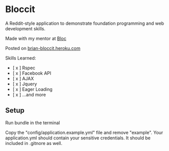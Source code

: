 # Bloccit

A Reddit-style application to demonstrate foundation programming and web development skills.

Made with my mentor at [Bloc](https://www.bloc.io/?ref_token=NjcwMzUz)

Posted on <a href ="http://bloccit32.heroku.com">brian-bloccit.heroku.com</a>

Skills Learned:

- [ x ] Rspec
- [ x ] Facebook API
- [ x ] AJAX
- [ x ] Jquery
- [ x ] Eager Loading
- [ x ] ...and more

## Setup

Run bundle in the terminal

Copy the "config/application.example.yml" file and remove "example". Your application.yml should contain your sensitive credentials. It should be included in .gitnore as well.


